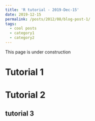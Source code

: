 ```yaml
---
title: 'R tutorial - 2019-Dec-15'
date: 2019-12-15
permalink: /posts/2012/08/blog-post-1/
tags:
  - cool posts
  - category1
  - category2
---
```


This page is under construction

Tutorial 1
======

Tutorial 2
======

tutorial 3
------

